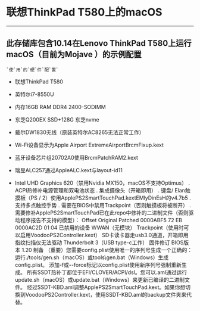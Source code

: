 # 联想ThinkPad T580上的macOS

--------------------------------------------------------------------------
此存储库包含10.14在Lenovo ThinkPad T580上运行macOS（目前为Mojave ）的示例配置
--------------------------------------------------------------------------

    `使`用`的`硬`件`配`置`
    
  *  联想ThinkPad T580
    
  *  英特尔i7-8550U
    
  *  内存16GB RAM DDR4 2400-SODIMM
    
  *  东芝Q200EX SSD+128G 东芝nvme
    
  *  戴尔DW1830无线（原装英特尔AC8265无法正常工作）
  *  Wi-Fi设备显示为Apple Airport ExtremeAirportBrcmFixup.kext
  *  蓝牙设备芯片组20702A0使用BrcmPatchRAM2.kext
  *  瑞昱ALC257通过AppleALC.kext与layout-id11
  *  Intel UHD Graphics 620（禁用Nvidia MX150，macOS不支持Optimus）
. ACPI热修补电源管理和双电池状态
. 集成摄像头（开箱即用）
. 键盘/ Elan触摸板（PS / 2）使用ApplePS2SmartTouchPad.kextEMlyDinEsH的v4.7b5
. 支持多点触控手势
. 需要在BIOS中禁用Trackpoint（否则触摸板将被断开）
. 需要修补ApplePS2SmartTouchPad已在此repo中修补的二进制文件（否则驱动程序报告不支持的模型）：
Offset    Original  Patched
0000ABF5  72        EB
0000AC2D  01        04
已禁用的设备
WWAN（无模块）
Trackpoint（使用时可以启用VoodooPS2Controller.kext）
SD卡读卡器走usb3.0通道，开箱即用
指纹扫描仪无法驱动
Thunderbolt 3（USB type-c工作）
固件修订
BIOS版本 1.20
制备
（重要）您需要config.plist使用唯一的序列号生成一个正确的：
运行./tools/gen.sh（macOS）或tools\gen.bat（Windows）生成config.plist。
添加-f或--force标记以config.plist使用新序列号强制重新生成。
所有SSDT热补丁都位于EFI/CLOVER/ACPI/dsl。您可以.aml通过运行update.sh（macOS）或update.bat（Windows）来更新已编译的二进制文件。
经过SSDT-KBD.aml调整ApplePS2SmartTouchPad.kext。如果你想切换到VoodooPS2Controller.kext，使用SSDT-KBD.aml的backup文件夹来代替。
